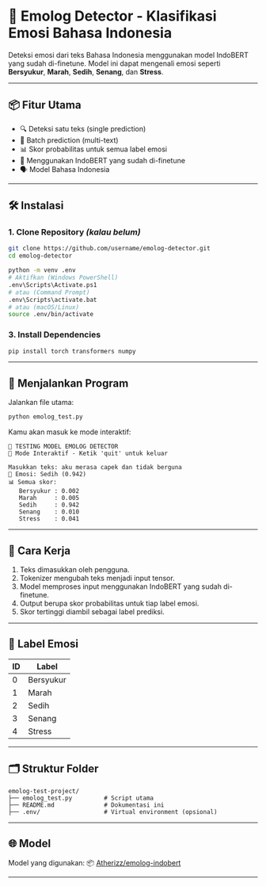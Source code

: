 

# 🧠 Emolog Detector - Klasifikasi Emosi Bahasa Indonesia

Deteksi emosi dari teks Bahasa Indonesia menggunakan model IndoBERT yang sudah di-finetune. Model ini dapat mengenali emosi seperti **Bersyukur**, **Marah**, **Sedih**, **Senang**, dan **Stress**.

---

## 📦 Fitur Utama

- 🔍 Deteksi satu teks (single prediction)
- 🧪 Batch prediction (multi-text)
- 📊 Skor probabilitas untuk semua label emosi
- 🧠 Menggunakan IndoBERT yang sudah di-finetune
- 🗣️ Model Bahasa Indonesia

---

## 🛠️ Instalasi

### 1. Clone Repository *(kalau belum)*
```bash
git clone https://github.com/username/emolog-detector.git
cd emolog-detector
````

```bash
python -m venv .env
# Aktifkan (Windows PowerShell)
.env\Scripts\Activate.ps1
# atau (Command Prompt)
.env\Scripts\activate.bat
# atau (macOS/Linux)
source .env/bin/activate
```

### 3. Install Dependencies

```bash
pip install torch transformers numpy
```

---

## 🚀 Menjalankan Program

Jalankan file utama:

```bash
python emolog_test.py
```

Kamu akan masuk ke mode interaktif:

```
🎯 TESTING MODEL EMOLOG DETECTOR
🔄 Mode Interaktif - Ketik 'quit' untuk keluar

Masukkan teks: aku merasa capek dan tidak berguna
🎯 Emosi: Sedih (0.942)
📊 Semua skor:
   Bersyukur : 0.002
   Marah     : 0.005
   Sedih     : 0.942
   Senang    : 0.010
   Stress    : 0.041
```

---

## 🧠 Cara Kerja

1. Teks dimasukkan oleh pengguna.
2. Tokenizer mengubah teks menjadi input tensor.
3. Model memproses input menggunakan IndoBERT yang sudah di-finetune.
4. Output berupa skor probabilitas untuk tiap label emosi.
5. Skor tertinggi diambil sebagai label prediksi.

---

## 🧬 Label Emosi

| ID | Label     |
| -- | --------- |
| 0  | Bersyukur |
| 1  | Marah     |
| 2  | Sedih     |
| 3  | Senang    |
| 4  | Stress    |

---

## 🗂️ Struktur Folder

```
emolog-test-project/
├── emolog_test.py         # Script utama
├── README.md              # Dokumentasi ini
├── .env/                  # Virtual environment (opsional)
```

---

## 🌐 Model

Model yang digunakan:
📦 [Atherizz/emolog-indobert](https://huggingface.co/Atherizz/emolog-indobert)

---


